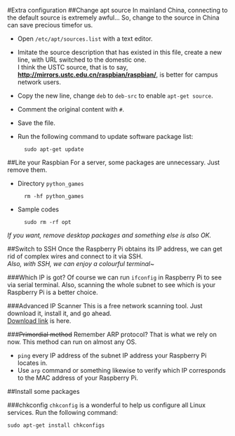 #Extra configuration
##Change apt source
In mainland China, connecting to the default source is extremely awful... So, change to the source in China can save precious timefor us.

* Open `/etc/apt/sources.list` with a text editor.
* Imitate the source description that has existed in this file, create a new line, with URL switched to the domestic one.  
I think the USTC source, that is to say, **http://mirrors.ustc.edu.cn/raspbian/raspbian/**, is better for campus network users.
* Copy the new line, change `deb` to `deb-src` to enable `apt-get source`.
* Comment the original content with `#`.
* Save the file.
* Run the following command to update software package list:

		sudo apt-get update

##Lite your Raspbian
For a server, some packages are unnecessary. Just remove them.

* Directory `python_games`

		rm -hf python_games
* Sample codes

		sudo rm -rf opt

*If you want, remove desktop packages and something else is also OK.*

##Switch to SSH
Once the Raspberry Pi obtains its IP address, we can get rid of complex wires and  connect to it via SSH.  
*Also, with SSH, we can enjoy a colourful terminal~*

###Which IP is got?
Of course we can run `ifconfig` in Raspberry Pi to see via serial terminal. Also, scanning the whole subnet to see which is your Raspberry Pi is a better choice.

###Advanced IP Scanner
This is a free network scanning tool. Just download it, install it, and go ahead.  
[Download link](http://www.advanced-ip-scanner.com/cn/) is here.

###~~Primordial method~~
Remember ARP protocol? That is what we rely on now. This method can run on almost any OS.

* `ping` every IP address of the subnet IP address your Raspberry Pi locates in.
* Use `arp` command or something likewise to verify which IP corresponds to the MAC address of your Raspberry Pi.

##Install some packages

###chkconfig
`chkconfig` is a wonderful to help us configure all Linux services. Run the following command:

	sudo apt-get install chkconfigs
